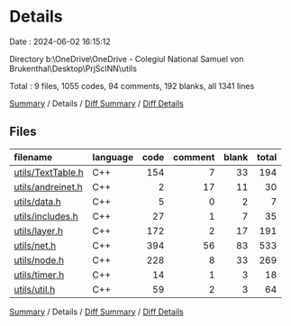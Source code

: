 # Details

Date : 2024-06-02 16:15:12

Directory b:\\OneDrive\\OneDrive - Colegiul National Samuel von Brukenthal\\Desktop\\PrjSclNN\\utils

Total : 9 files,  1055 codes, 94 comments, 192 blanks, all 1341 lines

[Summary](results.md) / Details / [Diff Summary](diff.md) / [Diff Details](diff-details.md)

## Files
| filename | language | code | comment | blank | total |
| :--- | :--- | ---: | ---: | ---: | ---: |
| [utils/TextTable.h](/utils/TextTable.h) | C++ | 154 | 7 | 33 | 194 |
| [utils/andreinet.h](/utils/andreinet.h) | C++ | 2 | 17 | 11 | 30 |
| [utils/data.h](/utils/data.h) | C++ | 5 | 0 | 2 | 7 |
| [utils/includes.h](/utils/includes.h) | C++ | 27 | 1 | 7 | 35 |
| [utils/layer.h](/utils/layer.h) | C++ | 172 | 2 | 17 | 191 |
| [utils/net.h](/utils/net.h) | C++ | 394 | 56 | 83 | 533 |
| [utils/node.h](/utils/node.h) | C++ | 228 | 8 | 33 | 269 |
| [utils/timer.h](/utils/timer.h) | C++ | 14 | 1 | 3 | 18 |
| [utils/util.h](/utils/util.h) | C++ | 59 | 2 | 3 | 64 |

[Summary](results.md) / Details / [Diff Summary](diff.md) / [Diff Details](diff-details.md)